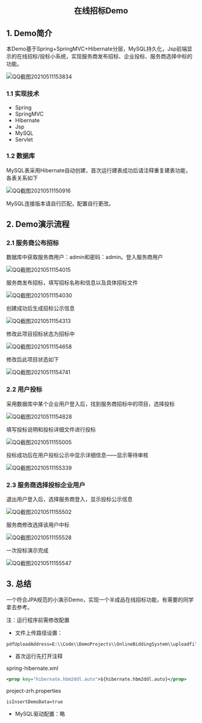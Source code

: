 <center><h2>在线招标Demo</h2></center>

## 1. Demo简介

本Demo基于Spring+SpringMVC+Hibernate分层，MySQL持久化，Jsp前端显示的在线招标/投标小系统，实现服务商发布招标、企业投标、服务商选择中标的功能。

![QQ截图20210511153834](https://gitee.com/tytokongjian/image/raw/master/images/20210511161056.png)

### 1.1 实现技术

* Spring
* SpringMVC
* Hibernate
* Jsp
* MySQL
* Servlet

### 1.2 数据库

MySQL表采用Hibernate自动创建，首次运行建表成功后请注释重复建表功能，各表关系如下

![QQ截图20210511150916](https://gitee.com/tytokongjian/image/raw/master/images/20210511160735.png)

MySQL连接版本请自行匹配，配置自行更改。

## 2. Demo演示流程

### 2.1 服务商公布招标

数据库中获取服务商用户：admin和密码：admin。登入服务商用户

![QQ截图20210511154015](https://gitee.com/tytokongjian/image/raw/master/images/20210511161221.png)

服务商发布招标，填写招标名称和信息以及具体招标文件

![QQ截图20210511154030](https://gitee.com/tytokongjian/image/raw/master/images/20210511161641.png)

创建成功后生成招标公示信息

![QQ截图20210511154313](https://gitee.com/tytokongjian/image/raw/master/images/20210511161827.png)

修改此项目招标状态为招标中

![QQ截图20210511154658](https://gitee.com/tytokongjian/image/raw/master/images/20210511161911.png)

修改后此项目状态如下

![QQ截图20210511154741](https://gitee.com/tytokongjian/image/raw/master/images/20210511162000.png)

### 2.2 用户投标

采用数据库中某个企业用户登入后，找到服务商招标中的项目，选择投标

![QQ截图20210511154828](https://gitee.com/tytokongjian/image/raw/master/images/20210511162149.png)

填写投标说明和投标详细文件进行投标

![QQ截图20210511155005](https://gitee.com/tytokongjian/image/raw/master/images/20210511162309.png)

投标成功后在用户投标公示中显示详细信息——显示等待审核

![QQ截图20210511155339](https://gitee.com/tytokongjian/image/raw/master/images/20210511162406.png)

### 2.3 服务商选择投标企业用户

退出用户登入后，选择服务商登入，显示投标公示信息

![QQ截图20210511155502](https://gitee.com/tytokongjian/image/raw/master/images/20210511162610.png)

服务商修改选择该用户中标

![QQ截图20210511155528](https://gitee.com/tytokongjian/image/raw/master/images/20210511162729.png)

一次投标演示完成

![QQ截图20210511155547](https://gitee.com/tytokongjian/image/raw/master/images/20210511162808.png)

## 3. 总结

一个符合JPA规范的小演示Demo，实现一个半成品在线招标功能，有需要的同学拿去参考。

注：运行程序前需修改配置

* 文件上传路径设置：

```properties
pdfUploadAddress=E:\\Code\\DemoProjects\\OnlineBiddingSystem\\uploadfile\\
```

* 首次运行先打开注释

spring-hibernate.xml

```xml
<prop key="hibernate.hbm2ddl.auto">${hibernate.hbm2ddl.auto}</prop>
```

project-zrh.properties

```properties
isInsertDemoData=true
```

* MySQL驱动配置：略